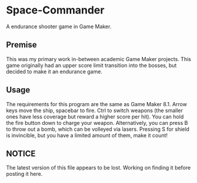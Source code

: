 # Space-Commander
A endurance shooter game in Game Maker.

## Premise
This was my primary work in-between academic Game Maker projects. This game originally had an upper score limit transition into the bosses, but decided to make it an endurance game.

## Usage
The requirements for this program are the same as Game Maker 8.1. Arrow keys move the ship, spacebar to fire. Ctrl to switch weapons (the smaller ones have less coverage but reward a higher score per hit). You can hold the fire button down to charge your weapon. Alternatively, you can press B to throw out a bomb, which can be volleyed via lasers. Pressing S for shield is invincible, but you have a limited amount of them, make it count!

## NOTICE
The latest version of this file appears to be lost. Working on finding it before posting it here.

